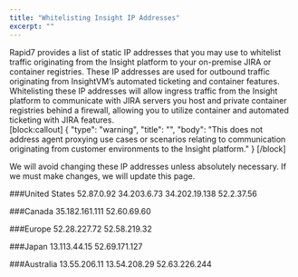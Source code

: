 ```yaml
---
title: "Whitelisting Insight IP Addresses"
excerpt: ""
---
```

Rapid7 provides a list of static IP addresses that you may use to whitelist traffic originating from the Insight platform to your on-premise JIRA or container registries.  These IP addresses are used for outbound traffic originating from InsightVM’s automated ticketing and container features. Whitelisting these IP addresses will allow ingress traffic from the Insight platform to communicate with JIRA servers you host and private container registries behind a firewall, allowing you to utilize container and automated ticketing with JIRA features.  
[block:callout]
{
  "type": "warning",
  "title": "",
  "body": "This does not address agent proxying use cases or scenarios relating to communication originating from customer environments to the Insight platform."
}
[/block]

We will avoid changing these IP addresses unless absolutely necessary. If we must make changes, we will update this page.

###United States
52.87.0.92
34.203.6.73
34.202.19.138
52.2.37.56

###Canada
35.182.161.111
52.60.69.60

###Europe
52.28.227.72
52.58.219.32

###Japan
13.113.44.15
52.69.171.127

###Australia
13.55.206.11
13.54.208.29
52.63.226.244